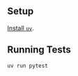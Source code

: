 ## Setup

[Install `uv`](https://docs.astral.sh/uv/getting-started/installation/).

## Running Tests

```bash
uv run pytest
```

